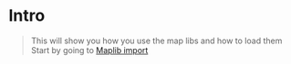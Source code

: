 # Intro

> This will show you how you use the map libs and how to load them
> Start by going to [Maplib import](/MapLib_Import.md)
